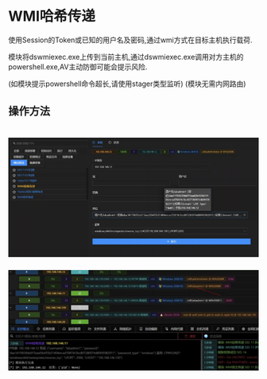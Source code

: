 # WMI哈希传递


使用Session的Token或已知的用户名及密码,通过wmi方式在目标主机执行载荷. 

模块将dswmiexec.exe上传到当前主机,通过dswmiexec.exe调用对方主机的powershell.exe,AV主动防御可能会提示风险.

(如模块提示powershell命令超长,请使用stager类型监听) (模块无需内网路由)

## 操作方法
# ![](img\LateralMovement_PassTheHash_ByWmi\1.webp)
![](img\LateralMovement_PassTheHash_ByWmi\2.webp)


